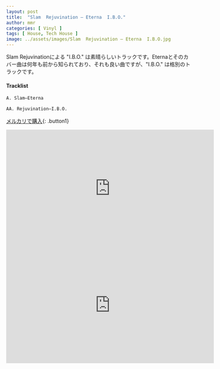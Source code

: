 ```yaml
---
layout: post
title:  "Slam  Rejuvination – Eterna  I.B.O."
author: mmr
categories: [ Vinyl ]
tags: [ House, Tech House ]
image: ../assets/images/Slam  Rejuvination – Eterna  I.B.O.jpg
---
```


Slam  Rejuvinationによる
"I.B.O." は素晴らしいトラックです。Eternaとそのカバー曲は何年も前から知られており、それも良い曲ですが、"I.B.O." は格別のトラックです。


#### Tracklist
```md
A. Slam–Eterna

AA. Rejuvination–I.B.O.
```

[メルカリで購入](https://jp.mercari.com/item/m59399198904?afid=6142608987){: .button1}


<iframe width="560" height="315" src="https://www.youtube.com/embed/6-fp_PqehKY?si=F49B1AKB317ovKav" title="YouTube video player" frameborder="0" allow="accelerometer; autoplay; clipboard-write; encrypted-media; gyroscope; picture-in-picture; web-share" referrerpolicy="strict-origin-when-cross-origin" allowfullscreen></iframe>

<iframe width="560" height="315" src="https://www.youtube.com/embed/CXI0kEk__Mw?si=tYEYTgCAj-BiO6lR" title="YouTube video player" frameborder="0" allow="accelerometer; autoplay; clipboard-write; encrypted-media; gyroscope; picture-in-picture; web-share" referrerpolicy="strict-origin-when-cross-origin" allowfullscreen></iframe>